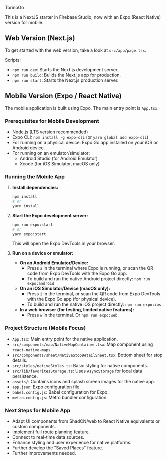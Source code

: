 TorinoGo

This is a NextJS starter in Firebase Studio, now with an Expo (React Native) version for mobile.

## Web Version (Next.js)

To get started with the web version, take a look at `src/app/page.tsx`.

Scripts:
- `npm run dev`: Starts the Next.js development server.
- `npm run build`: Builds the Next.js app for production.
- `npm run start`: Starts the Next.js production server.

## Mobile Version (Expo / React Native)

The mobile application is built using Expo. The main entry point is `App.tsx`.

### Prerequisites for Mobile Development
- Node.js (LTS version recommended)
- Expo CLI: `npm install -g expo-cli` (or `yarn global add expo-cli`)
- For running on a physical device: Expo Go app installed on your iOS or Android device.
- For running on an emulator/simulator:
    - Android Studio (for Android Emulator)
    - Xcode (for iOS Simulator, macOS only)

### Running the Mobile App

1.  **Install dependencies:**
    ```bash
    npm install
    # or
    yarn install
    ```

2.  **Start the Expo development server:**
    ```bash
    npm run expo:start
    # or
    yarn expo:start
    ```
    This will open the Expo DevTools in your browser.

3.  **Run on a device or emulator:**
    *   **On an Android Emulator/Device:**
        *   Press `a` in the terminal where Expo is running, or scan the QR code from Expo DevTools with the Expo Go app.
        *   To build and run the native Android project directly: `npm run expo:android`
    *   **On an iOS Simulator/Device (macOS only):**
        *   Press `i` in the terminal, or scan the QR code from Expo DevTools with the Expo Go app (for physical device).
        *   To build and run the native iOS project directly: `npm run expo:ios`
    *   **In a web browser (for testing, limited native features):**
        *   Press `w` in the terminal. Or `npm run expo:web`.

### Project Structure (Mobile Focus)

- `App.tsx`: Main entry point for the native application.
- `src/components/map/NativeMapContainer.tsx`: Map component using `react-native-maps`.
- `src/components/sheet/NativeStopDetailSheet.tsx`: Bottom sheet for stop details.
- `src/styles/nativeStyles.ts`: Basic styling for native components.
- `src/lib/favoritesStorage.ts`: Uses `AsyncStorage` for local data persistence.
- `assets/`: Contains icons and splash screen images for the native app.
- `app.json`: Expo configuration file.
- `babel.config.js`: Babel configuration for Expo.
- `metro.config.js`: Metro bundler configuration.

### Next Steps for Mobile App
- Adapt UI components from ShadCN/web to React Native equivalents or custom components.
- Implement full route planning feature.
- Connect to real-time data sources.
- Enhance styling and user experience for native platforms.
- Further develop the "Saved Places" feature.
- Further improvements needed.
